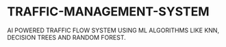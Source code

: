 # TRAFFIC-MANAGEMENT-SYSTEM
AI POWERED TRAFFIC FLOW SYSTEM USING ML ALGORITHMS LIKE KNN, DECISION TREES AND RANDOM FOREST.
